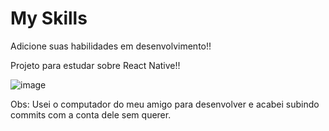 # My Skills

Adicione suas habilidades em desenvolvimento!! 

Projeto para estudar sobre React Native!!

![image](https://github.com/colissi04/myskills/assets/105324740/aa893706-9a24-471c-9f45-8de64860b53a)

Obs: Usei o computador do meu amigo para desenvolver e acabei subindo commits com a conta dele sem querer.
